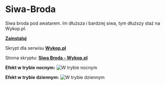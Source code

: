 # Siwa-Broda
  Siwa broda pod awatarem. Im dłuższa i bardziej siwa, tym dłuższy staż na Wykop.pl.

[**Zainstaluj**](http://www.wykop.pl/dodatki/pokaz/789/)

Skrypt dla serwisu [**Wykop.pl**](http://wykop.pl)


Strona skryptu:
[**Siwa Broda - Wykop.pl**](http://www.wykop.pl/dodatki/pokaz/789/)



**Efekt w trybie nocnym:**
![W trybie nocnym](https://www.wykop.pl/cdn/c2406292/789_CZ8uwADW_0_full.jpg "W trybie nocnym")


**Efekt w trybie dziennym:**
![W trybie dziennym](https://www.wykop.pl/cdn/c2406292/789_CZ8uwADW_1_full.jpg "W trybie dziennym")
